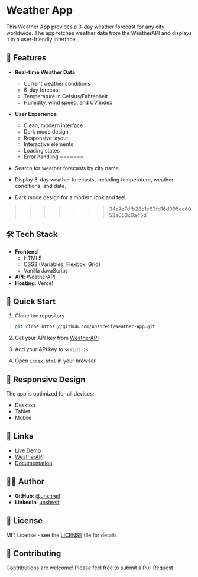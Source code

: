 # Weather App
This Weather App provides a 3-day weather forecast for any city worldwide. The app fetches weather data from the WeatherAPI and displays it in a user-friendly interface.

## 🌟 Features

- **Real-time Weather Data**
  - Current weather conditions
  - 6-day forecast
  - Temperature in Celsius/Fahrenheit
  - Humidity, wind speed, and UV index

- **User Experience**
  - Clean, modern interface
  - Dark mode design
  - Responsive layout
  - Interactive elements
  - Loading states
  - Error handling
=======
- Search for weather forecasts by city name.
- Display 3-day weather forecasts, including temperature, weather conditions, and date.
- Dark mode design for a modern look and feel.
>>>>>>> 34a7e7dfb28c1e63fd16d095ec6053a653c0a45d

## 🛠️ Tech Stack

- **Frontend**
  - HTML5
  - CSS3 (Variables, Flexbox, Grid)
  - Vanilla JavaScript
- **API**: WeatherAPI
- **Hosting**: Vercel

## 🚀 Quick Start

1. Clone the repository
   ```bash
   git clone https://github.com/unshreif/Weather-App.git
   ```

2. Get your API key from [WeatherAPI](https://www.weatherapi.com/)

3. Add your API key to `script.js`

4. Open `index.html` in your browser

## 📱 Responsive Design

The app is optimized for all devices:
- Desktop
- Tablet
- Mobile

## 🔗 Links

- [Live Demo](https://weather-app-roan-three.vercel.app/)
- [WeatherAPI](https://www.weatherapi.com/)
- [Documentation](LEARN.md)

## 👨‍💻 Author

- **GitHub**: [@unshreif](https://github.com/unshreif)
- **LinkedIn**: [unshreif](https://www.linkedin.com/in/unshreif/)

## 📄 License

MIT License - see the [LICENSE](LICENSE) file for details

## 🤝 Contributing

Contributions are welcome! Please feel free to submit a Pull Request.

